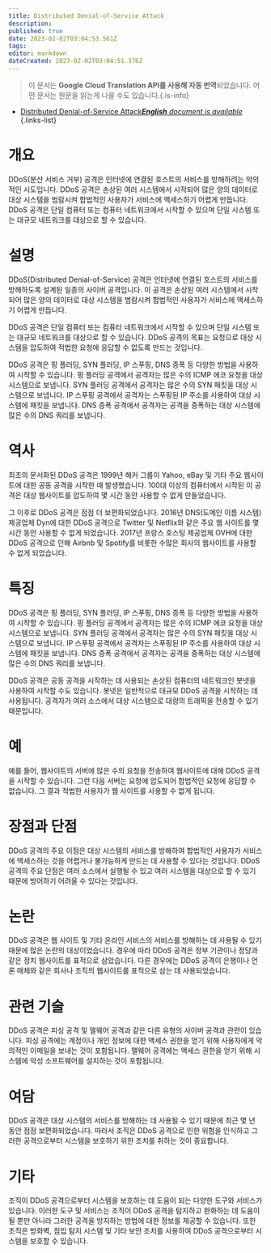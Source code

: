 ```yaml
---
title: Distributed Denial-of-Service Attack
description: 
published: true
date: 2023-02-02T03:04:53.561Z
tags: 
editor: markdown
dateCreated: 2023-02-02T03:04:51.376Z
---
```


> 이 문서는 **Google Cloud Translation API를 사용해 자동 번역**되었습니다.
어떤 문서는 원문을 읽는게 나을 수도 있습니다.{.is-info}



- [Distributed Denial-of-Service Attack***English** document is available*](/en/Knowledge-base/Dictionary/distributed-denial-of-service-attack)
{.links-list}



# 개요
DDoS(분산 서비스 거부) 공격은 인터넷에 연결된 호스트의 서비스를 방해하려는 악의적인 시도입니다. DDoS 공격은 손상된 여러 시스템에서 시작되어 많은 양의 데이터로 대상 시스템을 범람시켜 합법적인 사용자가 서비스에 액세스하기 어렵게 만듭니다. DDoS 공격은 단일 컴퓨터 또는 컴퓨터 네트워크에서 시작할 수 있으며 단일 시스템 또는 대규모 네트워크를 대상으로 할 수 있습니다.

# 설명
DDoS(Distributed Denial-of-Service) 공격은 인터넷에 연결된 호스트의 서비스를 방해하도록 설계된 일종의 사이버 공격입니다. 이 공격은 손상된 여러 시스템에서 시작되어 많은 양의 데이터로 대상 시스템을 범람시켜 합법적인 사용자가 서비스에 액세스하기 어렵게 만듭니다.

DDoS 공격은 단일 컴퓨터 또는 컴퓨터 네트워크에서 시작할 수 있으며 단일 시스템 또는 대규모 네트워크를 대상으로 할 수 있습니다. DDoS 공격의 목표는 요청으로 대상 시스템을 압도하여 적법한 요청에 응답할 수 없도록 만드는 것입니다.

DDoS 공격은 핑 플러딩, SYN 플러딩, IP 스푸핑, DNS 증폭 등 다양한 방법을 사용하여 시작할 수 있습니다. 핑 플러딩 공격에서 공격자는 많은 수의 ICMP 에코 요청을 대상 시스템으로 보냅니다. SYN 플러딩 공격에서 공격자는 많은 수의 SYN 패킷을 대상 시스템으로 보냅니다. IP 스푸핑 공격에서 공격자는 스푸핑된 IP 주소를 사용하여 대상 시스템에 패킷을 보냅니다. DNS 증폭 공격에서 공격자는 공격을 증폭하는 대상 시스템에 많은 수의 DNS 쿼리를 보냅니다.

# 역사
최초의 문서화된 DDoS 공격은 1999년 해커 그룹이 Yahoo, eBay 및 기타 주요 웹사이트에 대한 공동 공격을 시작한 때 발생했습니다. 100대 이상의 컴퓨터에서 시작된 이 공격은 대상 웹사이트를 압도하여 몇 시간 동안 사용할 수 없게 만들었습니다.

그 이후로 DDoS 공격은 점점 더 보편화되었습니다. 2016년 DNS(도메인 이름 시스템) 제공업체 Dyn에 대한 DDoS 공격으로 Twitter 및 Netflix와 같은 주요 웹 사이트를 몇 시간 동안 사용할 수 없게 되었습니다. 2017년 프랑스 호스팅 제공업체 OVH에 대한 DDoS 공격으로 인해 Airbnb 및 Spotify를 비롯한 수많은 회사의 웹사이트를 사용할 수 없게 되었습니다.

# 특징
DDoS 공격은 핑 플러딩, SYN 플러딩, IP 스푸핑, DNS 증폭 등 다양한 방법을 사용하여 시작할 수 있습니다. 핑 플러딩 공격에서 공격자는 많은 수의 ICMP 에코 요청을 대상 시스템으로 보냅니다. SYN 플러딩 공격에서 공격자는 많은 수의 SYN 패킷을 대상 시스템으로 보냅니다. IP 스푸핑 공격에서 공격자는 스푸핑된 IP 주소를 사용하여 대상 시스템에 패킷을 보냅니다. DNS 증폭 공격에서 공격자는 공격을 증폭하는 대상 시스템에 많은 수의 DNS 쿼리를 보냅니다.

DDoS 공격은 공동 공격을 시작하는 데 사용되는 손상된 컴퓨터의 네트워크인 봇넷을 사용하여 시작할 수도 있습니다. 봇넷은 일반적으로 대규모 DDoS 공격을 시작하는 데 사용됩니다. 공격자가 여러 소스에서 대상 시스템으로 대량의 트래픽을 전송할 수 있기 때문입니다.

# 예
예를 들어, 웹사이트의 서버에 많은 수의 요청을 전송하여 웹사이트에 대해 DDoS 공격을 시작할 수 있습니다. 그런 다음 서버는 요청에 압도되어 합법적인 요청에 응답할 수 없습니다. 그 결과 적법한 사용자가 웹 사이트를 사용할 수 없게 됩니다.

# 장점과 단점
DDoS 공격의 주요 이점은 대상 시스템의 서비스를 방해하여 합법적인 사용자가 서비스에 액세스하는 것을 어렵거나 불가능하게 만드는 데 사용할 수 있다는 것입니다. DDoS 공격의 주요 단점은 여러 소스에서 실행될 수 있고 여러 시스템을 대상으로 할 수 있기 때문에 방어하기 어려울 수 있다는 것입니다.

# 논란
DDoS 공격은 웹 사이트 및 기타 온라인 서비스의 서비스를 방해하는 데 사용될 수 있기 때문에 많은 논란의 대상이었습니다. 경우에 따라 DDoS 공격은 정부 기관이나 정당과 같은 정치 웹사이트를 표적으로 삼았습니다. 다른 경우에는 DDoS 공격이 은행이나 언론 매체와 같은 회사나 조직의 웹사이트를 표적으로 삼는 데 사용되었습니다.

# 관련 기술
DDoS 공격은 피싱 공격 및 맬웨어 공격과 같은 다른 유형의 사이버 공격과 관련이 있습니다. 피싱 공격에는 계정이나 개인 정보에 대한 액세스 권한을 얻기 위해 사용자에게 악의적인 이메일을 보내는 것이 포함됩니다. 맬웨어 공격에는 액세스 권한을 얻기 위해 시스템에 악성 소프트웨어를 설치하는 것이 포함됩니다.

# 여담
DDoS 공격은 대상 시스템의 서비스를 방해하는 데 사용될 수 있기 때문에 최근 몇 년 동안 점점 보편화되었습니다. 따라서 조직은 DDoS 공격으로 인한 위험을 인식하고 그러한 공격으로부터 시스템을 보호하기 위한 조치를 취하는 것이 중요합니다.

# 기타
조직이 DDoS 공격으로부터 시스템을 보호하는 데 도움이 되는 다양한 도구와 서비스가 있습니다. 이러한 도구 및 서비스는 조직이 DDoS 공격을 탐지하고 완화하는 데 도움이 될 뿐만 아니라 그러한 공격을 방지하는 방법에 대한 정보를 제공할 수 있습니다. 또한 조직은 방화벽, 침입 탐지 시스템 및 기타 보안 조치를 사용하여 DDoS 공격으로부터 시스템을 보호할 수 있습니다.